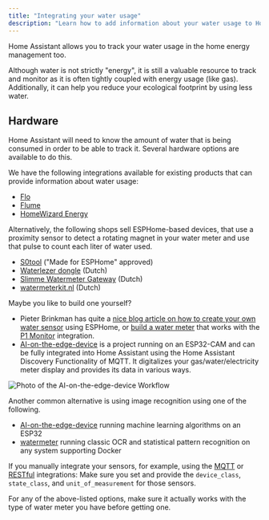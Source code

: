 ```yaml
---
title: "Integrating your water usage"
description: "Learn how to add information about your water usage to Home Assistant home energy management."
---
```


Home Assistant allows you to track your water usage in the home energy management too.

Although water is not strictly "energy", it is still a valuable resource to track and monitor as it is often tightly coupled with energy usage (like gas). Additionally, it can help you reduce your ecological footprint by using less water. 

## Hardware

Home Assistant will need to know the amount of water that is being consumed in order to be able to track it. Several hardware options are available to do this.

We have the following integrations available for existing products that can provide information about water usage:

- [Flo](/integrations/flo)
- [Flume](/integrations/flume)
- [HomeWizard Energy](/integrations/homewizard)

Alternatively, the following shops sell ESPHome-based devices, that use a proximity sensor to detect a rotating magnet in your water meter and use that pulse to count each liter of water used.

- [S0tool](https://huizebruin.github.io/s0tool/) ("Made for ESPHome" approved)
- [Waterlezer dongle](https://smart-stuff.nl/product/esphome-waterlezer-dongle/) (Dutch)
- [Slimme Watermeter Gateway](https://smartgateways.nl/product/slimme-watermeter-gateway/) (Dutch)
- [watermeterkit.nl](https://watermeterkit.nl/) (Dutch)

Maybe you like to build one yourself?
 - Pieter Brinkman has quite a [nice blog article on how to create your own water sensor](https://www.pieterbrinkman.com/2022/02/02/build-a-cheap-water-usage-sensor-using-esphome-home-assistant-and-a-proximity-sensor/) using ESPHome, or [build a water meter](https://www.ztatz.nl/p1-monitor-watermeter/) that works with the [P1 Monitor](/integrations/p1_monitor) integration.
 - [AI-on-the-edge-device](https://github.com/jomjol/AI-on-the-edge-device) is a project running on an ESP32-CAM and can be fully integrated into Home Assistant using the Home Assistant Discovery Functionality of MQTT. It digitalizes your gas/water/electricity meter display and provides its data in various ways. 
 
![Photo of the AI-on-the-edge-device Workflow](/images/docs/energy/ai-on-the-edge-device.jpg)


Another common alternative is using image recognition using one of the following.

- [AI-on-the-edge-device](https://github.com/jomjol/AI-on-the-edge-device) running machine learning algorithms on an ESP32
- [watermeter](https://github.com/nohn/watermeter) running classic OCR and statistical pattern recognition on any system supporting Docker

If you manually integrate your sensors, for example, using the [MQTT](/integrations/mqtt) or [RESTful](/integrations/rest) integrations: Make sure you set and provide the `device_class`, `state_class`, and `unit_of_measurement` for those sensors.

For any of the above-listed options, make sure it actually works with the type of water meter you have before getting one.
